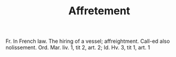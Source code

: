---
title: Affretement
letter: A
permalink: "/definitions/affretement.html"
body: Fr. In French law. The hiring of a vessel; affreightment. Call-ed also nolissement.
  Ord. Mar. liv. 1, tit 2, art. 2; Id. Hv. 3, tit 1, art. 1
published_at: '2018-07-07'
layout: post
---